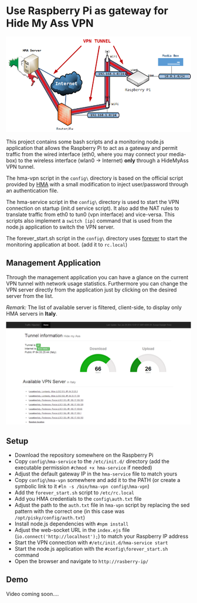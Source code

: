Use Raspberry Pi as gateway for Hide My Ass VPN
===============================================

![Overview](doc/overview.png "HMA overview")

This project contains some bash scripts and a monitoring node.js application that allows the Raspberry Pi to act as a gateway and permit traffic from the wired interface (eth0, where you may connect your media-box) to the wireless interface (wlan0 -> Internet) **only** through a HideMyAss VPN tunnel.

The hma-vpn script in the `config\` directory is based on the official script provided by [HMA]([https://support.hidemyass.com/entries/24970862-Recommended-Linux-CLI-OpenVPN-Client]) with a small modification to inject user/password through an authentication file.

The hma-service script in the `config\` directory is used to start the VPN connection on startup (init.d service script). 
It also add the NAT rules to translate traffic from eth0 to tun0 (vpn interface) and vice-versa.
This scripts also implement a `switch [ip]` command that is used from the node.js application to switch the VPN server.

The forever_start.sh script in the `config\` directory uses [forever](https://github.com/nodejitsu/forever) to start the monitoring application at boot. (add it to `rc.local`)

Management Application
----------------------

Through the management application you can have a glance on the current VPN tunnel with network usage statistics. 
Furthermore you can change the VPN server directly from the application just by clicking on the desired server from the list.

*Remark:* The list of available server is filtered, client-side, to display only HMA servers in **Italy**.

![Management Web-App](doc/node-app.png "Management Web-App")

Setup
-----

* Download the repository somewhere on the Raspberry Pi
* Copy `config\hma-service` to the `/etc/init.d/` directory (add the executable permission `#chmod +x hma-service` if needed)
* Adjust the default gateway IP in the `hma-service` file to match yours
* Copy `config\hma-vpn` somewhere and add it to the PATH (or create a symbolic link to it `#ln -s /bin/hma-vpn config\hma-vpn`)
* Add the `forever_start.sh` script to `/etc/rc.local` 
* Add you HMA credentials to the `config\auth.txt` file 
* Adjust the path to the `auth.txt` file in `hma-vpn` script by replacing the sed pattern with the correct one (in this case was `/opt/pisky/config/auth.txt`)
* Install node.js dependencies with `#npm install`
* Adjust the web-socket URL in the `index.ejs` file (`io.connect('http://localhost');`) to match your Raspberry IP address
* Start the VPN connection with `#/etc/init.d/hma-service start`
* Start the node.js application with the `#config\forever_start.sh` command
* Open the browser and navigate to `http://rasberry-ip/`

Demo
----

Video coming soon....